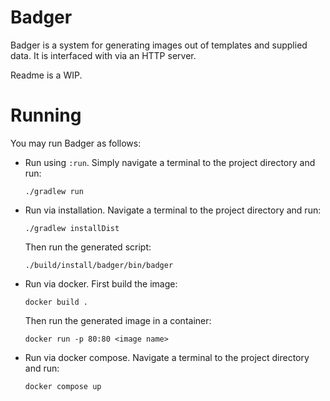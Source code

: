 # Badger

Badger is a system for generating images out of templates and supplied data.
It is interfaced with via an HTTP server.

Readme is a WIP.

# Running

You may run Badger as follows:

- Run using `:run`. Simply navigate a terminal to the project directory and run:
  ```
  ./gradlew run
  ```
- Run via installation. Navigate a terminal to the project directory and run:
  ```
  ./gradlew installDist
  ```
  Then run the generated script:
  ```
  ./build/install/badger/bin/badger
  ```
- Run via docker. First build the image:
  ```
  docker build .
  ```
  Then run the generated image in a container:
  ```
  docker run -p 80:80 <image name>
  ```
- Run via docker compose. Navigate a terminal to the project directory and run:
  ```
  docker compose up
  ```
